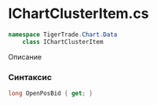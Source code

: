 
# IChartClusterItem.cs
```csharp
namespace TigerTrade.Chart.Data  
    class IChartClusterItem
```

Описание

### Синтаксис
```csharp
long OpenPosBid { get; }
```
